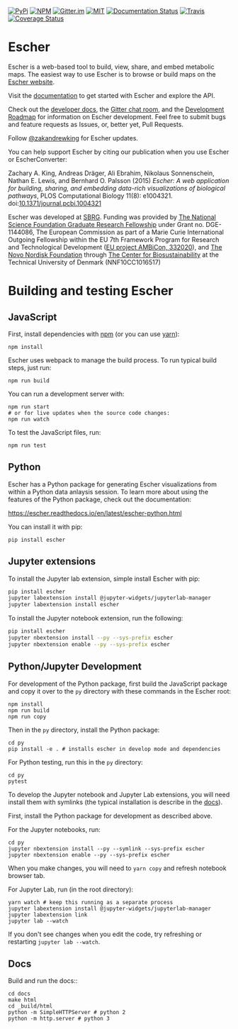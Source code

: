 [![PyPi](https://img.shields.io/pypi/v/Escher.svg)](https://pypi.python.org/pypi/Escher)
[![NPM](https://img.shields.io/npm/v/escher.svg)](https://www.npmjs.com/package/escher)
[![Gitter.im](https://img.shields.io/gitter/room/zakandrewking/escher.svg)](https://gitter.im/zakandrewking/escher)
[![MIT](https://img.shields.io/pypi/l/Escher.svg)](https://github.com/zakandrewking/escher/blob/master/LICENSE)
[![Documentation Status](https://readthedocs.org/projects/escher/badge/?version=stable)](https://escher.readthedocs.io/en/stable/?badge=stable)
[![Travis](https://img.shields.io/travis/zakandrewking/escher/master.svg)](https://travis-ci.org/zakandrewking/escher)
[![Coverage Status](https://img.shields.io/coveralls/zakandrewking/escher/master.svg)](https://coveralls.io/github/zakandrewking/escher?branch=master)

# Escher

Escher is a web-based tool to build, view, share, and embed metabolic maps. The
easiest way to use Escher is to browse or build maps on the
[Escher website](http://escher.github.io/).

Visit the [documentation](http://escher.readthedocs.org/) to get started with
Escher and explore the API.

Check out the
[developer docs](https://escher.readthedocs.org/en/latest/development.html),
the [Gitter chat room](https://gitter.im/zakandrewking/escher), and the
[Development Roadmap](https://github.com/zakandrewking/escher/wiki/Development-Roadmap) for information
on Escher development. Feel free to submit bugs and feature requests as Issues,
or, better yet, Pull Requests.

Follow [@zakandrewking](https://twitter.com/zakandrewking) for Escher updates.

You can help support Escher by citing our publication when you use Escher or
EscherConverter:

Zachary A. King, Andreas Dräger, Ali Ebrahim, Nikolaus Sonnenschein, Nathan
E. Lewis, and Bernhard O. Palsson (2015) *Escher: A web application for
building, sharing, and embedding data-rich visualizations of biological
pathways*, PLOS Computational Biology 11(8):
e1004321. doi:[10.1371/journal.pcbi.1004321](http://dx.doi.org/10.1371/journal.pcbi.1004321)

Escher was developed at [SBRG](http://systemsbiology.ucsd.edu/). Funding was
provided by [The National Science Foundation Graduate Research Fellowship](https://www.nsfgrfp.org)
under Grant no. DGE-1144086, The European Commission as part of a Marie Curie
International Outgoing Fellowship within the EU 7th Framework Program for
Research and Technological Development ([EU project AMBiCon, 332020](http://ec.europa.eu/research/mariecurieactions/node_en)),
and [The Novo Nordisk Foundation](http://novonordiskfonden.dk/)
through [The Center for Biosustainability](https://www.biosustain.dtu.dk/)
at the Technical University of Denmark (NNF10CC1016517)

# Building and testing Escher

## JavaScript

First, install dependencies with [npm](https://www.npmjs.com) (or you can use
[yarn](https://yarnpkg.com)):

```
npm install
```

Escher uses webpack to manage the build process. To run typical build steps, just run:

```
npm run build
```

You can run a development server with:

```
npm run start
# or for live updates when the source code changes:
npm run watch
```

To test the JavaScript files, run:

```
npm run test
```

## Python

Escher has a Python package for generating Escher visualizations from within a
Python data anlaysis session. To learn more about using the features of the
Python package, check out the documentation:

https://escher.readthedocs.io/en/latest/escher-python.html

You can install it with pip:

```
pip install escher
```

## Jupyter extensions

To install the Jupyter lab extension, simple install Escher with pip:

```bash
pip install escher
jupyter labextension install @jupyter-widgets/jupyterlab-manager
jupyter labextension install escher
```

To install the Jupyter notebook extension, run the following:

```bash
pip install escher
jupyter nbextension install --py --sys-prefix escher
jupyter nbextension enable --py --sys-prefix escher
```

## Python/Jupyter Development

For development of the Python package, first build the JavaScript package and
copy it over to the `py` directory with these commands in the Escher root:

```
npm install
npm run build
npm run copy
```

Then in the `py` directory, install the Python package:

```
cd py
pip install -e . # installs escher in develop mode and dependencies
```

For Python testing, run this in the `py` directory:

```
cd py
pytest
```

To develop the Jupyter notebook and Jupyter Lab extensions, you will need
install them with symlinks (the typical installation is describe in the
[docs](https://escher.readthedocs.io/en/latest/escher-python.html)).

First, install the Python package for development as described above.

For the Jupyter notebooks, run:

```
cd py
jupyter nbextension install --py --symlink --sys-prefix escher
jupyter nbextension enable --py --sys-prefix escher
```

When you make changes, you will need to `yarn copy` and refresh notebook browser
tab.

For Jupyter Lab, run (in the root directory):

```
yarn watch # keep this running as a separate process
jupyter labextension install @jupyter-widgets/jupyterlab-manager
jupyter labextension link
jupyter lab --watch
```

If you don't see changes when you edit the code, try refreshing or restarting
`jupyter lab --watch`.

## Docs

Build and run the docs::

```
cd docs
make html
cd _build/html
python -m SimpleHTTPServer # python 2
python -m http.server # python 3
```
